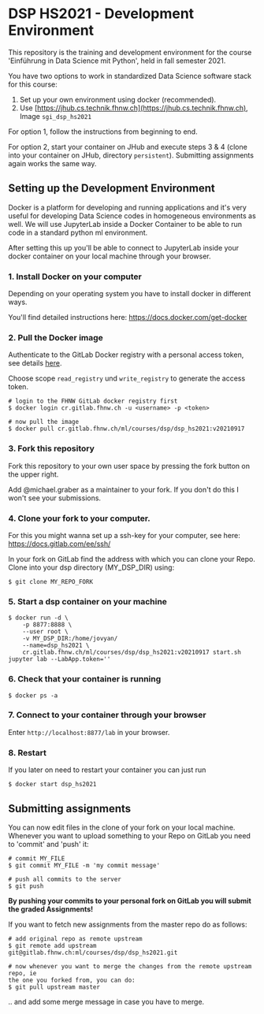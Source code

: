 # DSP HS2021 - Development Environment

This repository is the training and development environment for the course
'Einführung in Data Science mit Python', held in fall semester 2021.

You have two options to work in standardized Data Science software stack for this course:
1. Set up your own environment using docker (recommended).
2. Use [https://jhub.cs.technik.fhnw.ch](https://jhub.cs.technik.fhnw.ch), Image `sgi_dsp_hs2021`

For option 1, follow the instructions from beginning to end.  

For option 2, start your container on JHub and execute steps 3 & 4 (clone into
your container on JHub, directory `persistent`). Submitting assignments again
works the same way.


## Setting up the Development Environment 

Docker is a platform for developing and running applications and it's very
useful for developing Data Science codes in homogeneous environments as well.
We will use JupyterLab inside a Docker Container to be able to run code in a
standard python ml environment.

After setting this up you'll be able to connect to JupyterLab inside your
docker container on your local machine through your browser.


### 1. Install Docker on your computer

Depending on your operating system you have to install docker in different ways.  

You'll find detailed instructions here: https://docs.docker.com/get-docker


### 2. Pull the Docker image

Authenticate to the GitLab Docker registry with a personal access token, see
details
[here](https://docs.gitlab.com/ee/user/packages/container_registry/#authenticating-to-the-gitlab-container-registry).

Choose scope `read_registry` und `write_registry` to generate the access token.

```
# login to the FHNW GitLab docker registry first
$ docker login cr.gitlab.fhnw.ch -u <username> -p <token>

# now pull the image
$ docker pull cr.gitlab.fhnw.ch/ml/courses/dsp/dsp_hs2021:v20210917
```

### 3. Fork this repository

Fork this repository to your own user space by pressing the fork button on the upper right.

Add @michael.graber as a maintainer to your fork. If you don't do this I won't see your submissions.


### 4. Clone your fork to your computer. 

For this you might wanna set up a ssh-key for your computer, see here: https://docs.gitlab.com/ee/ssh/

In your fork on GitLab find the address with which you can clone your Repo. Clone into your dsp directory (MY_DSP_DIR) using:

```
$ git clone MY_REPO_FORK
```


### 5. Start a dsp container on your machine

```
$ docker run -d \
    -p 8877:8888 \
    --user root \
    -v MY_DSP_DIR:/home/jovyan/
    --name=dsp_hs2021 \
    cr.gitlab.fhnw.ch/ml/courses/dsp/dsp_hs2021:v20210917 start.sh jupyter lab --LabApp.token=''
```

### 6. Check that your container is running

```
$ docker ps -a
```

### 7. Connect to your container through your browser

Enter `http://localhost:8877/lab` in your browser.


### 8. Restart

If you later on need to restart your container you can just run

```
$ docker start dsp_hs2021  
```


## Submitting assignments

You can now edit files in the clone of your fork on your local machine.
Whenever you want to upload something to your Repo on GitLab you need to
'commit' and 'push' it:

```
# commit MY_FILE
$ git commit MY_FILE -m 'my commit message'

# push all commits to the server
$ git push
```

**By pushing your commits to your personal fork on GitLab you will submit the
graded Assignments!**


If you want to fetch new assignments from the master repo do as follows:

```
# add original repo as remote upstream 
$ git remote add upstream git@gitlab.fhnw.ch:ml/courses/dsp/dsp_hs2021.git

# now whenever you want to merge the changes from the remote upstream repo, ie
the one you forked from, you can do:
$ git pull upstream master
```

.. and add some merge message in case you have to merge.

